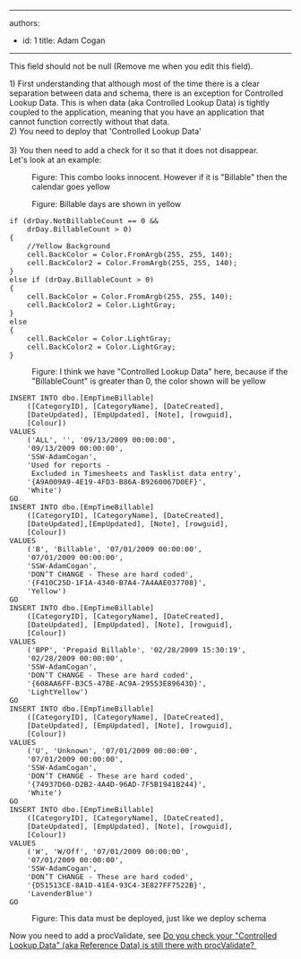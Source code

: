 

---
authors:
  - id: 1
    title: Adam Cogan
---




<span class='intro'> This field should not be null (Remove me when you edit this field). </span>


  <p style="margin&#58;0cm 0cm 0pt;">1) First understanding that although most of the time there is a clear separation between data and schema, there is an exception for Controlled Lookup Data. This is when data (aka Controlled Lookup Data) is tightly coupled to the&#160;application, meaning that you have an application that cannot function correctly without that data.</p>
<p style="margin&#58;0cm 0cm 0pt;">2) You need to deploy that 'Controlled Lookup Data'<br>
<br>
3) You then need to add a check for it so that it does not disappear. </p>
<p style="margin&#58;0cm 0cm 0pt;">Let's look at an example&#58;</p>
<dl class="image">
    <dt><img alt="" src="/Standards/SoftwareDevelopment/RulesToBetterSQLServerSchemaDeployment/PublishingImages/TimeProDropDown.png" /> </dt>
    <dd>Figure&#58; This combo looks innocent. However if it is &quot;Billable&quot; then the calendar goes yellow </dd>
</dl>
<dl class="image">
    <dt><img alt="" src="/Standards/SoftwareDevelopment/RulesToBetterSQLServerSchemaDeployment/PublishingImages/TimeProCalendar.png" /> </dt>
    <dd>Figure&#58;&#160;Billable days are shown in yellow </dd>
</dl>
<dl class="image">
    <dt><font class="ms-rteCustom-CodeArea" size="+0">
    <pre>if (drDay.NotBillableCount == 0 &amp;&amp; 
    drDay.BillableCount &gt; 0)
&#123;
    //Yellow Background
    cell.BackColor = Color.FromArgb(255, 255, 140);
    cell.BackColor2 = Color.FromArgb(255, 255, 140);
&#125;
else if (drDay.BillableCount &gt; 0)
&#123;
    cell.BackColor = Color.FromArgb(255, 255, 140);
    cell.BackColor2 = Color.LightGray;
&#125;
else
&#123;
    cell.BackColor = Color.LightGray;
    cell.BackColor2 = Color.LightGray;
&#125;
</pre>
    </font></dt>
    <dd>Figure&#58; I think we have &quot;Controlled Lookup Data&quot; here, because if the &quot;BillableCount&quot; is greater than 0, the color shown will be yellow </dd>
</dl>
<dl class="image">
    <dt><font class="ms-rteCustom-CodeArea" size="+0">
    <pre>INSERT INTO dbo.[EmpTimeBillable] 
    ([CategoryID], [CategoryName], [DateCreated], 
    [DateUpdated], [EmpUpdated], [Note], [rowguid], 
    [Colour]) 
VALUES 
    ('ALL', '', '09/13/2009 00&#58;00&#58;00', 
    '09/13/2009 00&#58;00&#58;00', 
    'SSW-AdamCogan', 
    'Used for reports - 
     Excluded in Timesheets and Tasklist data entry', 
    '&#123;A9A009A9-4E19-4FD3-B86A-B9260067D0EF&#125;', 
    'White')
GO
INSERT INTO dbo.[EmpTimeBillable] 
    ([CategoryID], [CategoryName], [DateCreated], 
    [DateUpdated],[EmpUpdated], [Note], [rowguid], 
    [Colour]) 
VALUES 
    ('B', 'Billable', '07/01/2009 00&#58;00&#58;00', 
    '07/01/2009 00&#58;00&#58;00', 
    'SSW-AdamCogan', 
    'DON’T CHANGE - These are hard coded', 
    '&#123;F410C25D-1F1A-4340-B7A4-7A4AAE037708&#125;', 
    'Yellow')
GO
INSERT INTO dbo.[EmpTimeBillable] 
    ([CategoryID], [CategoryName], [DateCreated], 
    [DateUpdated], [EmpUpdated], [Note], [rowguid], 
    [Colour]) 
VALUES 
    ('BPP', 'Prepaid Billable', '02/28/2009 15&#58;30&#58;19', 
    '02/28/2009 00&#58;00&#58;00', 
    'SSW-AdamCogan', 
    'DON’T CHANGE - These are hard coded', 
    '&#123;608AA6FF-B3C5-47BE-AC9A-29553E89643D&#125;', 
    'LightYellow')
GO
INSERT INTO dbo.[EmpTimeBillable] 
    ([CategoryID], [CategoryName], [DateCreated], 
    [DateUpdated], [EmpUpdated], [Note], [rowguid], 
    [Colour]) 
VALUES 
    ('U', 'Unknown', '07/01/2009 00&#58;00&#58;00', 
    '07/01/2009 00&#58;00&#58;00', 
    'SSW-AdamCogan', 
    'DON’T CHANGE - These are hard coded', 
    '&#123;74937D60-D2B2-4A4D-96AD-7F5B1941B244&#125;', 
    'White')
GO
INSERT INTO dbo.[EmpTimeBillable] 
    ([CategoryID], [CategoryName], [DateCreated], 
    [DateUpdated], [EmpUpdated], [Note], [rowguid], 
    [Colour]) 
VALUES 
    ('W', 'W/Off', '07/01/2009 00&#58;00&#58;00', 
    '07/01/2009 00&#58;00&#58;00', 
    'SSW-AdamCogan', 
    'DON’T CHANGE - These are hard coded', 
    '&#123;D51513CE-8A1D-41E4-93C4-3E827FF7522B&#125;', 
    'LavenderBlue')
GO
</pre>
    </font></dt>
    <dd>Figure&#58; This data must be deployed, just like we deploy schema </dd>
</dl>
Now you need&#160;to add a&#160;procValidate, see <a href="/Standards/SoftwareDevelopment/RulesToBetterSQLServerSchemaDeployment/Pages/DoYouCheckYourLookupDataAkaReferenceDataIsStillThereWithProcValidate.aspx">Do you check your &quot;Controlled Lookup Data&quot; (aka Reference Data) is still there with procValidate?&#160;</a> 



